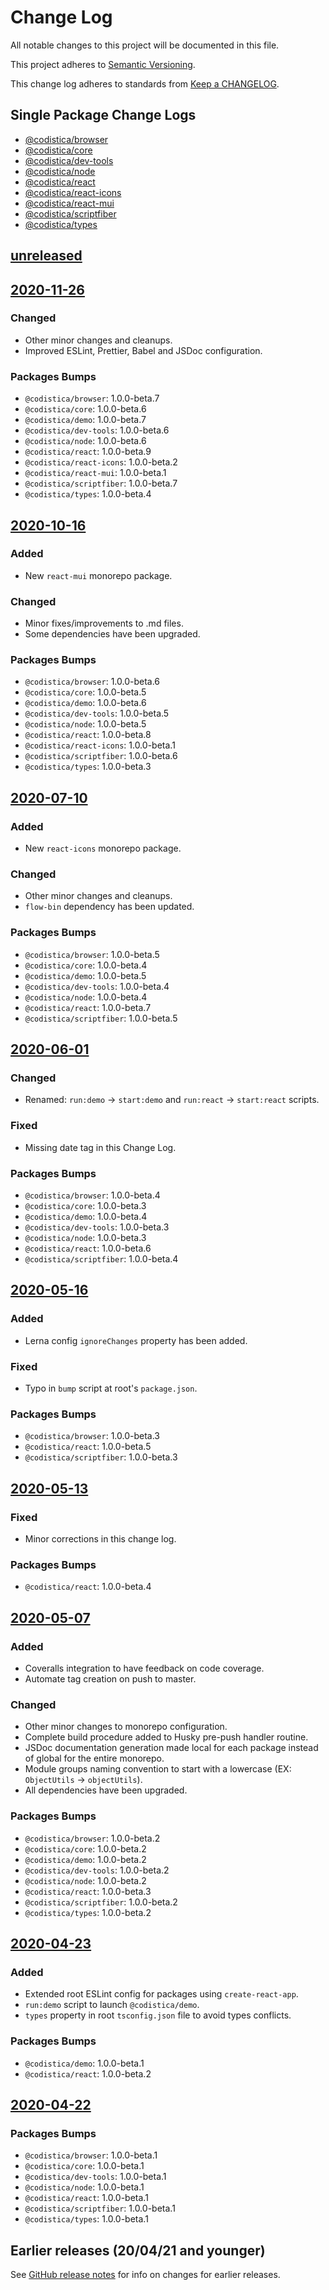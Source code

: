 # Change Log

All notable changes to this project will be documented in this file.

This project adheres to [Semantic Versioning][semver-url].

This change log adheres to standards from [Keep a CHANGELOG][keep-a-changelog-url].

## Single Package Change Logs

-   [@codistica/browser][codistica-browser]
-   [@codistica/core][codistica-core]
-   [@codistica/dev-tools][codistica-dev-tools]
-   [@codistica/node][codistica-node]
-   [@codistica/react][codistica-react]
-   [@codistica/react-icons][codistica-react-icons]
-   [@codistica/react-mui][codistica-react-mui]
-   [@codistica/scriptfiber][codistica-scriptfiber]
-   [@codistica/types][codistica-types]

## [unreleased]

## [2020-11-26]

### Changed

-   Other minor changes and cleanups.
-   Improved ESLint, Prettier, Babel and JSDoc configuration.

### Packages Bumps

-   `@codistica/browser`: 1.0.0-beta.7
-   `@codistica/core`: 1.0.0-beta.6
-   `@codistica/demo`: 1.0.0-beta.7
-   `@codistica/dev-tools`: 1.0.0-beta.6
-   `@codistica/node`: 1.0.0-beta.6
-   `@codistica/react`: 1.0.0-beta.9
-   `@codistica/react-icons`: 1.0.0-beta.2
-   `@codistica/react-mui`: 1.0.0-beta.1
-   `@codistica/scriptfiber`: 1.0.0-beta.7
-   `@codistica/types`: 1.0.0-beta.4

## [2020-10-16]

### Added

-   New `react-mui` monorepo package.

### Changed

-   Minor fixes/improvements to .md files.
-   Some dependencies have been upgraded.

### Packages Bumps

-   `@codistica/browser`: 1.0.0-beta.6
-   `@codistica/core`: 1.0.0-beta.5
-   `@codistica/demo`: 1.0.0-beta.6
-   `@codistica/dev-tools`: 1.0.0-beta.5
-   `@codistica/node`: 1.0.0-beta.5
-   `@codistica/react`: 1.0.0-beta.8
-   `@codistica/react-icons`: 1.0.0-beta.1
-   `@codistica/scriptfiber`: 1.0.0-beta.6
-   `@codistica/types`: 1.0.0-beta.3

## [2020-07-10]

### Added

-   New `react-icons` monorepo package.

### Changed

-   Other minor changes and cleanups.
-   `flow-bin` dependency has been updated.

### Packages Bumps

-   `@codistica/browser`: 1.0.0-beta.5
-   `@codistica/core`: 1.0.0-beta.4
-   `@codistica/demo`: 1.0.0-beta.5
-   `@codistica/dev-tools`: 1.0.0-beta.4
-   `@codistica/node`: 1.0.0-beta.4
-   `@codistica/react`: 1.0.0-beta.7
-   `@codistica/scriptfiber`: 1.0.0-beta.5

## [2020-06-01]

### Changed

-   Renamed: `run:demo` -> `start:demo` and `run:react` -> `start:react` scripts.

### Fixed

-   Missing date tag in this Change Log.

### Packages Bumps

-   `@codistica/browser`: 1.0.0-beta.4
-   `@codistica/core`: 1.0.0-beta.3
-   `@codistica/demo`: 1.0.0-beta.4
-   `@codistica/dev-tools`: 1.0.0-beta.3
-   `@codistica/node`: 1.0.0-beta.3
-   `@codistica/react`: 1.0.0-beta.6
-   `@codistica/scriptfiber`: 1.0.0-beta.4

## [2020-05-16]

### Added

-   Lerna config `ignoreChanges` property has been added.

### Fixed

-   Typo in `bump` script at root's `package.json`.

### Packages Bumps

-   `@codistica/browser`: 1.0.0-beta.3
-   `@codistica/react`: 1.0.0-beta.5
-   `@codistica/scriptfiber`: 1.0.0-beta.3

## [2020-05-13]

### Fixed

-   Minor corrections in this change log.

### Packages Bumps

-   `@codistica/react`: 1.0.0-beta.4

## [2020-05-07]

### Added

-   Coveralls integration to have feedback on code coverage.
-   Automate tag creation on push to master.

### Changed

-   Other minor changes to monorepo configuration.
-   Complete build procedure added to Husky pre-push handler routine.
-   JSDoc documentation generation made local for each package instead of global for the entire monorepo.
-   Module groups naming convention to start with a lowercase (EX: `ObjectUtils` -> `objectUtils`).
-   All dependencies have been upgraded.

### Packages Bumps

-   `@codistica/browser`: 1.0.0-beta.2
-   `@codistica/core`: 1.0.0-beta.2
-   `@codistica/demo`: 1.0.0-beta.2
-   `@codistica/dev-tools`: 1.0.0-beta.2
-   `@codistica/node`: 1.0.0-beta.2
-   `@codistica/react`: 1.0.0-beta.3
-   `@codistica/scriptfiber`: 1.0.0-beta.2
-   `@codistica/types`: 1.0.0-beta.2

## [2020-04-23]

### Added

-   Extended root ESLint config for packages using `create-react-app`.
-   `run:demo` script to launch `@codistica/demo`.
-   `types` property in root `tsconfig.json` file to avoid types conflicts.

### Packages Bumps

-   `@codistica/demo`: 1.0.0-beta.1
-   `@codistica/react`: 1.0.0-beta.2

## [2020-04-22]

### Packages Bumps

-   `@codistica/browser`: 1.0.0-beta.1
-   `@codistica/core`: 1.0.0-beta.1
-   `@codistica/dev-tools`: 1.0.0-beta.1
-   `@codistica/node`: 1.0.0-beta.1
-   `@codistica/react`: 1.0.0-beta.1
-   `@codistica/scriptfiber`: 1.0.0-beta.1
-   `@codistica/types`: 1.0.0-beta.1

## Earlier releases (20/04/21 and younger)

See [GitHub release notes][earlier] for info on changes for earlier releases.

[unreleased]: https://github.com/codistica/codistica-js/compare/master...HEAD
[2020-11-26]: https://github.com/codistica/codistica-js/compare/2020/10/16...2020/11/26
[2020-10-16]: https://github.com/codistica/codistica-js/compare/2020/07/10...2020/10/16
[2020-07-10]: https://github.com/codistica/codistica-js/compare/2020/06/01...2020/07/10
[2020-06-01]: https://github.com/codistica/codistica-js/compare/2020/05/16...2020/06/01
[2020-05-16]: https://github.com/codistica/codistica-js/compare/2020/05/13...2020/05/16
[2020-05-13]: https://github.com/codistica/codistica-js/compare/2020/05/07...2020/05/13
[2020-05-07]: https://github.com/codistica/codistica-js/compare/2020/04/23...2020/05/07
[2020-04-23]: https://github.com/codistica/codistica-js/compare/2020/04/22...2020/04/23
[2020-04-22]: https://github.com/codistica/codistica-js/compare/2020/04/21...2020/04/22
[earlier]: https://github.com/codistica/codistica-js/releases?after=2020/04/22

<!--INTERNAL LINKS-->

[codistica-browser]: packages/codistica-browser/CHANGELOG.md
[codistica-core]: packages/codistica-core/CHANGELOG.md
[codistica-dev-tools]: packages/codistica-dev-tools/CHANGELOG.md
[codistica-node]: packages/codistica-node/CHANGELOG.md
[codistica-react]: packages/codistica-react/CHANGELOG.md
[codistica-react-icons]: packages/codistica-react-icons/CHANGELOG.md
[codistica-react-mui]: packages/codistica-react-mui/CHANGELOG.md
[codistica-scriptfiber]: packages/codistica-scriptfiber/CHANGELOG.md
[codistica-types]: packages/codistica-types/CHANGELOG.md

<!--EXTERNAL LINKS-->

[semver-url]: https://semver.org
[keep-a-changelog-url]: https://keepachangelog.com
